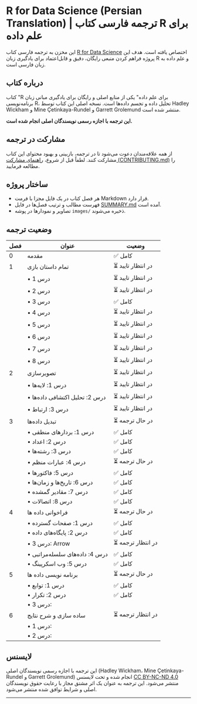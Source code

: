 # R for Data Science (Persian Translation) | ترجمه فارسی کتاب R برای علم داده

این مخزن به ترجمه فارسی کتاب [R for Data Science](https://r4ds.hadley.nz/) اختصاص یافته است. هدف این پروژه فراهم کردن منبعی رایگان، دقیق و قابل‌اعتماد برای یادگیری زبان R و علم داده به زبان فارسی است.

## درباره کتاب

کتاب "R برای علم داده" یکی از منابع اصلی و رایگان برای یادگیری مبانی زبان برنامه‌نویسی R، تحلیل داده و تجسم داده‌ها است. نسخه اصلی این کتاب توسط Hadley Wickham و Mine Çetinkaya-Rundel و Garrett Grolemund منتشر شده است.

**این ترجمه با اجازه رسمی نویسندگان اصلی انجام شده است.**

## مشارکت در ترجمه

از همه علاقه‌مندان دعوت می‌شود تا در ترجمه، بازبینی و بهبود محتوای این کتاب مشارکت کنند. لطفاً قبل از شروع، [راهنمای مشارکت (CONTRIBUTING.md)](CONTRIBUTING.md) را مطالعه فرمایید.

## ساختار پروژه

- هر فصل کتاب در یک فایل مجزا با فرمت Markdown قرار دارد.
- فهرست مطالب و ترتیب فصل‌ها در فایل [SUMMARY.md](SUMMARY.md) آمده است.
- تصاویر و نمودارها در پوشه `images/` ذخیره می‌شوند.


## وضعیت ترجمه

| فصل  | عنوان              | وضعیت               |
|------|--------------------|----------------------|
| 0    | مقدمه              | ✅ کامل              |
| 1    | تمام داستان بازی      |⏳ در انتظار تایید       |
|      | • درس 1          | ⏳ در انتظار تایید      |
|      | • درس 2          | ⏳ در انتظار تایید      |
|      | • درس 3         |  ✅ کامل      |
|      | • درس 4          |  ⏳ در انتظار تایید     |
|      | • درس 5          | ⏳ در انتظار تایید      |
|      | • درس 6         | ⏳ در انتظار تایید       |
|      | • درس 7          | ⏳ در انتظار تایید      |
|      | • درس 8          | ⏳ در انتظار تایید      |
| 2    | تصویرسازی         | ⏳ در انتظار تایید     |
|      | • درس 1: لایه‌ها | ⏳ در انتظار تایید              |
|      | • درس 2: تحلیل اکتشافی داده‌ها | ⏳ در انتظار تایید                 |
|      | • درس 3: ارتباط  | ⏳ در انتظار تایید             |
| 3    | تبدیل داده‌ها         | ⏳ در حال ترجمه    |
|      | • درس 1: بردارهای منطقی          |  ✅ کامل                   |
|      | • درس 2: اعداد          |  ✅ کامل                   |
|      | • درس 3: رشته‌ها         |  ✅ کامل                   |
|      | • درس 4: عبارات منظم          |  ⏳ در حال ترجمه                   |
|      | • درس 5: فاکتورها          |  ✅ کامل                   |
|      | • درس 6: تاریخ‌ها و زمان‌ها         |  ✅ کامل                   |
|      | • درس 7: مقادیر گمشده          |  ✅ کامل                   |
|      | • درس 8: اتصالات          |  ✅ کامل                   |
| 4    | فراخوانی داده ها         | ⏳ در حال ترجمه    |
|      | • درس 1: صفحات گسترده          | ✅ کامل                     |
|      | • درس 2: پایگاه‌های داده          | ✅ کامل                     |
|      | • درس 3: Arrow         | ⏳ در انتظار ترجمه                     |
|      | • درس 4: داده‌های سلسله‌مراتبی          | ✅ کامل                     |
|      | • درس 5: وب اسکرپینگ          | ✅ کامل                     |
| 5    | برنامه نویسی داده ها        | ⏳ در حال ترجمه    |
|      | • درس 1: توابع  | ✅ کامل                     |
|      | • درس 2: تکرار  | ✅ کامل                     |
|      | • درس 3:  |                     |
| 6    | ساده سازی و شرح نتایج         | ⏳ در انتظار ترجمه    |
|      | • درس 1:  |                     |
|      | • درس 2:  |                     |

## لایسنس

این ترجمه با اجازه رسمی نویسندگان اصلی (Hadley Wickham، Mine Çetinkaya-Rundel و Garrett Grolemund) انجام شده و تحت لایسنس [CC BY-NC-ND 4.0](LICENSE) منتشر می‌شود. این ترجمه به عنوان یک اثر مشتق مجاز با رعایت حقوق نویسندگان اصلی و شرایط توافق شده منتشر می‌شود.

---
